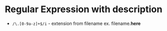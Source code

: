 # Regular Expression with description

- `/\.[0-9a-z]+$/i` - extension from filename ex. filename.**here**
